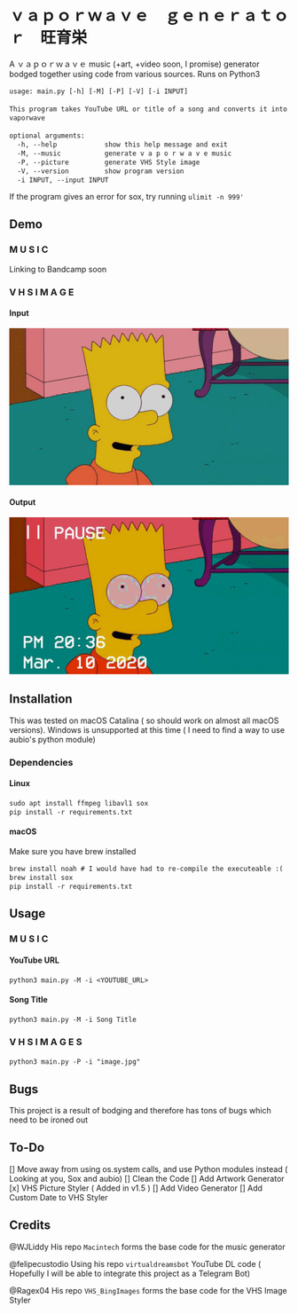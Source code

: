 # ｖａｐｏｒｗａｖｅ　ｇｅｎｅｒａｔｏｒ　旺育栄

A ｖａｐｏｒｗａｖｅ music (+art, +video soon, I promise) generator bodged together using code from various sources. Runs on Python3

```
usage: main.py [-h] [-M] [-P] [-V] [-i INPUT]

This program takes YouTube URL or title of a song and converts it into
vaporwave

optional arguments:
  -h, --help            show this help message and exit
  -M, --music           generate v a p o r w a v e music
  -P, --picture         generate VHS Style image
  -V, --version         show program version
  -i INPUT, --input INPUT

```

If the program gives an error for sox, try running `ulimit -n 999'`

## Demo

### M U S I C

Linking to Bandcamp soon

### V H S  I M A G E

#### Input

![](assets/in-vhs.jpg?raw=true "Input VHS")

#### Output

![](assets/out-vhs.jpg?raw=true "Output VHS")

## Installation

This was tested on macOS Catalina ( so should work on almost all macOS versions).
Windows is unsupported at this time ( I need to find a way to use aubio's python module)

### Dependencies

#### Linux

```
sudo apt install ffmpeg libavl1 sox
pip install -r requirements.txt
```

#### macOS

Make sure you have brew installed

```
brew install noah # I would have had to re-compile the executeable :(
brew install sox
pip install -r requirements.txt
```

## Usage

### M U S I C

#### YouTube URL
```
python3 main.py -M -i <YOUTUBE_URL>
```
#### Song Title
```
python3 main.py -M -i Song Title
```

### V H S  I M A G E S

`python3 main.py -P -i "image.jpg"`

## Bugs

This project is a result of bodging and therefore has tons of bugs which need to be ironed out

## To-Do

[] Move away from using os.system calls, and use Python modules instead ( Looking at you, Sox and aubio)
[] Clean the Code
[] Add Artwork Generator
[x] VHS Picture Styler ( Added in v1.5 )
[] Add Video Generator
[] Add Custom Date to VHS Styler

## Credits

@WJLiddy His repo `Macintech` forms the base code for the music generator

@felipecustodio Using his repo `virtualdreamsbot` YouTube DL code ( Hopefully I will be able to integrate this project as a Telegram Bot)

@Ragex04 His repo `VHS_BingImages` forms the base code for the VHS Image Styler